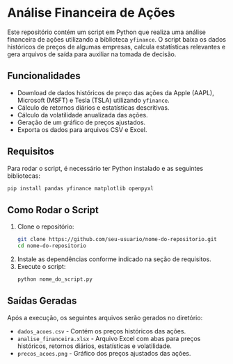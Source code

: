 # Análise Financeira de Ações

Este repositório contém um script em Python que realiza uma análise financeira de ações utilizando a biblioteca `yfinance`. O script baixa os dados históricos de preços de algumas empresas, calcula estatísticas relevantes e gera arquivos de saída para auxiliar na tomada de decisão.

## Funcionalidades
- Download de dados históricos de preço das ações da Apple (AAPL), Microsoft (MSFT) e Tesla (TSLA) utilizando `yfinance`.
- Cálculo de retornos diários e estatísticas descritivas.
- Cálculo da volatilidade anualizada das ações.
- Geração de um gráfico de preços ajustados.
- Exporta os dados para arquivos CSV e Excel.

## Requisitos
Para rodar o script, é necessário ter Python instalado e as seguintes bibliotecas:

```bash
pip install pandas yfinance matplotlib openpyxl
```

## Como Rodar o Script

1. Clone o repositório:
   ```bash
   git clone https://github.com/seu-usuario/nome-do-repositorio.git
   cd nome-do-repositorio
   ```
2. Instale as dependências conforme indicado na seção de requisitos.
3. Execute o script:
   ```bash
   python nome_do_script.py
   ```

## Saídas Geradas
Após a execução, os seguintes arquivos serão gerados no diretório:
- `dados_acoes.csv` - Contém os preços históricos das ações.
- `analise_financeira.xlsx` - Arquivo Excel com abas para preços históricos, retornos diários, estatísticas e volatilidade.
- `precos_acoes.png` - Gráfico dos preços ajustados das ações.



